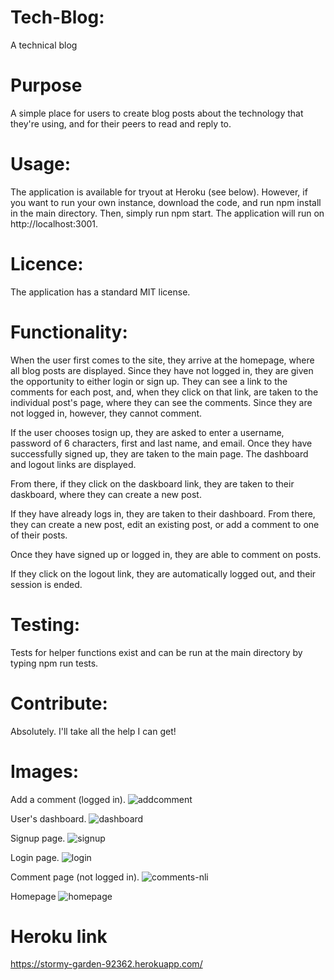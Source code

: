 # Tech-Blog:
A technical blog

# Purpose
A simple place for users to create blog posts about the technology that they're using, and for their peers to read and reply to.

# Usage:
The application is available for tryout at Heroku (see below). However, if you want to run your own instance, download the code, and run npm install in the main directory. Then, simply run npm start. The application will run on http://localhost:3001.

# Licence:
The application has a standard MIT license.

# Functionality:
When the user first comes to the site, they arrive at the homepage, where all blog posts are displayed. Since they have not logged in, they are given the opportunity to either login or sign up. They can see a link to the comments for each post, and, when they click on that link, are taken to the individual post's page, where they can see the comments. Since they are not logged in, however, they cannot comment.

If the user chooses tosign up, they are asked to enter a username, password of 6 characters, first and last name, and email. Once they have successfully signed up, they are taken to the main page. The dashboard and logout links are displayed. 

From there, if they click on the daskboard link, they are taken to their daskboard, where they can create a new post.

 If they have already logs in, they are taken to their dashboard. From there, they can create a new post, edit an existing post, or add a comment to one of their posts.

 Once they have signed up or logged in, they are able to comment on posts.

 If they click on the logout link, they are automatically logged out, and their session is ended.

 # Testing:
 Tests for helper functions exist and can be run at the main directory by typing npm run tests.

 # Contribute:
 Absolutely. I'll take all the help I can get!

 # Images:
 Add a comment (logged in).
 ![addcomment](https://user-images.githubusercontent.com/52082187/97819122-e983c880-1c63-11eb-8773-425168ddbb2f.jpg)

 User's dashboard.
![dashboard](https://user-images.githubusercontent.com/52082187/97819130-edafe600-1c63-11eb-873a-0df6bc352719.jpg)

Signup page.
![signup](https://user-images.githubusercontent.com/52082187/97819134-f1436d00-1c63-11eb-8d07-8460912f065d.jpg)

Login page.
![login](https://user-images.githubusercontent.com/52082187/97819137-f6082100-1c63-11eb-9cf8-03da3d91c977.jpg)

Comment page (not logged in).
![comments-nli](https://user-images.githubusercontent.com/52082187/97819141-f99ba800-1c63-11eb-98d0-cc7e0c052676.jpg)

Homepage
![homepage](https://user-images.githubusercontent.com/52082187/97819144-fef8f280-1c63-11eb-9b95-9af995542c12.jpg)

# Heroku link
https://stormy-garden-92362.herokuapp.com/
